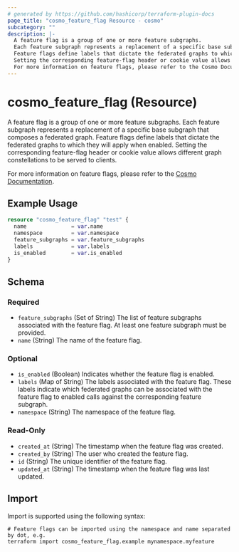 ```yaml
---
# generated by https://github.com/hashicorp/terraform-plugin-docs
page_title: "cosmo_feature_flag Resource - cosmo"
subcategory: ""
description: |-
  A feature flag is a group of one or more feature subgraphs.
  Each feature subgraph represents a replacement of a specific base subgraph that composes a federated graph.
  Feature flags define labels that dictate the federated graphs to which they will apply when enabled.
  Setting the corresponding feature-flag header or cookie value allows different graph constellations to be served to clients.
  For more information on feature flags, please refer to the Cosmo Documentation https://cosmo-docs.wundergraph.com/cli/feature-flags.
---
```


# cosmo_feature_flag (Resource)

A feature flag is a group of one or more feature subgraphs. 
Each feature subgraph represents a replacement of a specific base subgraph that composes a federated graph. 
Feature flags define labels that dictate the federated graphs to which they will apply when enabled. 
Setting the corresponding feature-flag header or cookie value allows different graph constellations to be served to clients.

For more information on feature flags, please refer to the [Cosmo Documentation](https://cosmo-docs.wundergraph.com/cli/feature-flags).

## Example Usage

```terraform
resource "cosmo_feature_flag" "test" {
  name              = var.name
  namespace         = var.namespace
  feature_subgraphs = var.feature_subgraphs
  labels            = var.labels
  is_enabled        = var.is_enabled
}
```

<!-- schema generated by tfplugindocs -->
## Schema

### Required

- `feature_subgraphs` (Set of String) The list of feature subgraphs associated with the feature flag. 
At least one feature subgraph must be provided.
- `name` (String) The name of the feature flag.

### Optional

- `is_enabled` (Boolean) Indicates whether the feature flag is enabled.
- `labels` (Map of String) The labels associated with the feature flag. These labels indicate which 
federated graphs can be associated with the feature flag to enabled calls against the corresponding feature subgraph.
- `namespace` (String) The namespace of the feature flag.

### Read-Only

- `created_at` (String) The timestamp when the feature flag was created.
- `created_by` (String) The user who created the feature flag.
- `id` (String) The unique identifier of the feature flag.
- `updated_at` (String) The timestamp when the feature flag was last updated.

## Import

Import is supported using the following syntax:

```shell
# Feature flags can be imported using the namespace and name separated by dot, e.g.
terraform import cosmo_feature_flag.example mynamespace.myfeature
```
